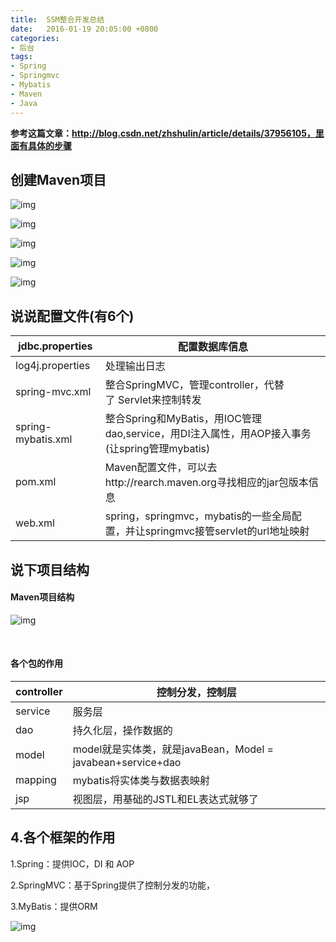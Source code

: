 ```yaml
---
title:  SSM整合开发总结
date:   2016-01-19 20:05:00 +0800
categories:
- 后台
tags:
- Spring
- Springmvc
- Mybatis
- Maven
- Java
---
```



**参考这篇文章：http://blog.csdn.net/zhshulin/article/details/37956105，里面有具体的步骤**

## 创建Maven项目

![img](http://7xkmea.com5.z0.glb.clouddn.com/131.png)

![img](http://7xkmea.com5.z0.glb.clouddn.com/132.png)

![img](http://7xkmea.com5.z0.glb.clouddn.com/133.png)

![img](http://7xkmea.com5.z0.glb.clouddn.com/134.png)

![img](http://7xkmea.com5.z0.glb.clouddn.com/135.png)





## 说说配置文件(有6个)

| jdbc.properties    | 配置数据库信息                                  |
| ------------------ | ---------------------------------------- |
| log4j.properties   | 处理输出日志                                   |
| spring-mvc.xml     | 整合SpringMVC，管理controller，代替了 Servlet来控制转发 |
| spring-mybatis.xml | 整合Spring和MyBatis，用IOC管理dao,service，用DI注入属性，用AOP接入事务(让spring管理mybatis) |
| pom.xml            | Maven配置文件，可以去http://rearch.maven.org寻找相应的jar包版本信息 |
| web.xml            | spring，springmvc，mybatis的一些全局配置，并让springmvc接管servlet的url地址映射 |



## 说下项目结构


#### Maven项目结构

![img](http://7xkmea.com5.z0.glb.clouddn.com/136.png)

 

#### 各个包的作用 

| controller | 控制分发，控制层                                 |
| ---------- | ---------------------------------------- |
| service    | 服务层                                      |
| dao        | 持久化层，操作数据的                               |
| model      | model就是实体类，就是javaBean，Model = javabean+service+dao |
| mapping    | mybatis将实体类与数据表映射                        |
| jsp        | 视图层，用基础的JSTL和EL表达式就够了                    |




## 4.各个框架的作用

1.Spring：提供IOC，DI 和 AOP

2.SpringMVC：基于Spring提供了控制分发的功能，

3.MyBatis：提供ORM 

![img](http://7xkmea.com5.z0.glb.clouddn.com/137.png)  